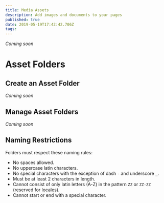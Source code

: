 ```yaml
---
title: Media Assets
description: Add images and documents to your pages
published: true
date: 2019-05-19T17:42:42.706Z
tags: 
---
```


*Coming soon*

# Asset Folders

## Create an Asset Folder

*Coming soon*

## Manage Asset Folders

*Coming soon*

## Naming Restrictions

Folders must respect these naming rules:

- No spaces allowed.
- No uppercase latin characters.
- No special characters with the exception of dash `-` and underscore `_`.
- Must be at least 2 characters in length.
- Cannot consist of only latin letters (A-Z) in the pattern `ZZ` or `ZZ-ZZ` (reserved for locales).
- Cannot start or end with a special character.